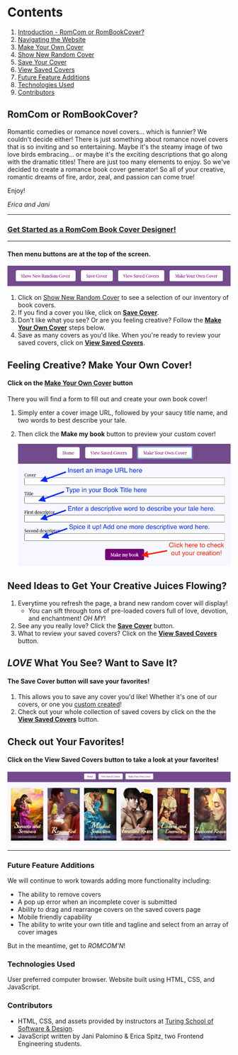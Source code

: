 # Contents
1. [Introduction - RomCom or RomBookCover?](https://github.com/e-spitz/romcom#romcom-or-rombookcover)
2. [Navigating the Website](https://github.com/e-spitz/romcom#then-menu-buttons-are-at-the-top-of-the-screen)
3. [Make Your Own Cover](https://github.com/e-spitz/romcom#feeling-creative-make-your-own-cover)
4. [Show New Random Cover](https://github.com/e-spitz/romcom#need-ideas-to-get-your-creative-juices-flowing)
5. [Save Your Cover](https://github.com/e-spitz/romcom#love-what-you-see-want-to-save-it)
6. [View Saved Covers](https://github.com/e-spitz/romcom#check-out-your-favorites)
7. [Future Feature Additions](https://github.com/e-spitz/romcom#future-feature-additions)
8. [Technologies Used](https://github.com/e-spitz/romcom#technologies-used)
9. [Contributors](https://github.com/e-spitz/romcom#contributors)

## RomCom or RomBookCover?
Romantic comedies or romance novel covers... which is funnier? We couldn't decide either! There is just something about romance novel covers that is so inviting and so entertaining. Maybe it's the steamy image of two love birds embracing... or maybe it's the exciting descriptions that go along with the dramatic titles! There are just too many elements to enjoy. So we've decided to create a romance book cover generator! So all of your creative, romantic dreams of fire, ardor, zeal, and passion can come true!

Enjoy!

_Erica and Jani_

---

### [Get Started as a RomCom Book Cover Designer!](https://e-spitz.github.io/romcom/)

---

#### Then menu buttons are at the top of the screen.

   ![Menu Buttons](readme-assets/Home%20Page%20Menu.png)

1. Click on [Show New Random Cover](https://github.com/e-spitz/romcom#need-ideas-to-get-your-creative-juices-flowing) to see a selection of our inventory of book covers.
2. If you find a cover you like, click on [**Save Cover**](https://github.com/e-spitz/romcom/blob/main/README.md#love-what-you-see-want-to-save-it).
3. Don't like what you see? Or are you feeling creative? Follow the [**Make Your Own Cover**](https://github.com/e-spitz/romcom/blob/readme/first-draft-edits/README.md#feeling-creative-make-your-own-cover) steps below.
3. Save as many covers as you'd like. When you're ready to review your saved covers, click on [**View Saved Covers**](https://github.com/e-spitz/romcom/blob/main/README.md#check-out-your-favorites).


## Feeling Creative? Make Your Own Cover!

#### Click on the [**Make Your Own Cover**](https://github.com/e-spitz/romcom/blob/readme/first-draft-edits/README.md#feeling-creative-make-your-own-cover) button

There you will find a form to fill out and create your own book cover!
1. Simply enter a cover image URL, followed by your saucy title name, and two words to best describe your tale.
2. Then click the **Make my book** button to preview your custom cover!

    ![Make Your Cover Form](readme-assets/Cover-form.png)

## Need Ideas to Get Your Creative Juices Flowing?
1. Everytime you refresh the page, a brand new random cover will display!
   - You can sift through tons of pre-loaded covers full of love, devotion, and enchantment! _*OH MY*_!
3. See any you really love? Click the [**Save Cover**](https://github.com/e-spitz/romcom/blob/main/README.md#love-what-you-see-want-to-save-it) button.
4. What to review your saved covers? Click on the [**View Saved Covers**](https://github.com/e-spitz/romcom/blob/main/README.md#check-out-your-favorites) button.


## _LOVE_ What You See? Want to Save It?

#### The **Save Cover** button will save your favorites!
1. This allows you to save any cover you'd like! Whether it's one of our covers, or one you [custom created](https://github.com/e-spitz/romcom/blob/readme/first-draft-edits/README.md#feeling-creative-make-your-own-cover)!
2. Check out your whole collection of saved covers by click on the the [**View Saved Covers**](https://github.com/e-spitz/romcom/blob/main/README.md#check-out-your-favorites) button.

## Check out Your Favorites!

#### Click on the **View Saved Covers** button to take a look at your favorites!

   ![View Your Saved Covers](readme-assets/View-Saved-Covers.png)

---

### Future Feature Additions
We will continue to work towards adding more functionality including:
   - The ability to remove covers
   - A pop up error when an incomplete cover is submitted
   - Ability to drag and rearrange covers on the saved covers page
   - Mobile friendly capability
   - The ability to write your own title and tagline and select from an array of cover images

But in the meantime, get to *ROMCOM'N*!

### Technologies Used
User preferred computer browser.
Website built using HTML, CSS, and JavaScript.

### Contributors
  - HTML, CSS, and assets provided by instructors at [Turing School of Software & Design](https://turing.io/).
  - JavaScript written by Jani Palomino & Erica Spitz, two Frontend Engineering students.
